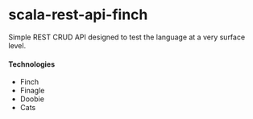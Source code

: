 # scala-rest-api-finch

Simple REST CRUD API designed to test the language at a very surface level.

#### Technologies

- Finch 
- Finagle
- Doobie
- Cats